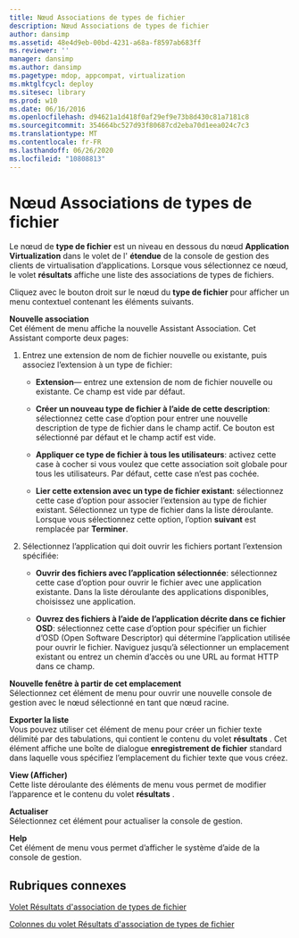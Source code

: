 ```yaml
---
title: Nœud Associations de types de fichier
description: Nœud Associations de types de fichier
author: dansimp
ms.assetid: 48e4d9eb-00bd-4231-a68a-f8597ab683ff
ms.reviewer: ''
manager: dansimp
ms.author: dansimp
ms.pagetype: mdop, appcompat, virtualization
ms.mktglfcycl: deploy
ms.sitesec: library
ms.prod: w10
ms.date: 06/16/2016
ms.openlocfilehash: d94621a1d418f0af29ef9e73b8d430c81a7181c8
ms.sourcegitcommit: 354664bc527d93f80687cd2eba70d1eea024c7c3
ms.translationtype: MT
ms.contentlocale: fr-FR
ms.lasthandoff: 06/26/2020
ms.locfileid: "10808813"
---
```

# Nœud Associations de types de fichier


Le nœud de **type de fichier** est un niveau en dessous du nœud **Application Virtualization** dans le volet de l' **étendue** de la console de gestion des clients de virtualisation d’applications. Lorsque vous sélectionnez ce nœud, le volet **résultats** affiche une liste des associations de types de fichiers.

Cliquez avec le bouton droit sur le nœud du **type de fichier** pour afficher un menu contextuel contenant les éléments suivants.

<a href="" id="new-association"></a>**Nouvelle association**  
Cet élément de menu affiche la nouvelle Assistant Association. Cet Assistant comporte deux pages:

1.  Entrez une extension de nom de fichier nouvelle ou existante, puis associez l’extension à un type de fichier:

    -   **Extension**— entrez une extension de nom de fichier nouvelle ou existante. Ce champ est vide par défaut.

    -   **Créer un nouveau type de fichier à l’aide de cette description**: sélectionnez cette case d’option pour entrer une nouvelle description de type de fichier dans le champ actif. Ce bouton est sélectionné par défaut et le champ actif est vide.

    -   **Appliquer ce type de fichier à tous les utilisateurs**: activez cette case à cocher si vous voulez que cette association soit globale pour tous les utilisateurs. Par défaut, cette case n’est pas cochée.

    -   **Lier cette extension avec un type de fichier existant**: sélectionnez cette case d’option pour associer l’extension au type de fichier existant. Sélectionnez un type de fichier dans la liste déroulante. Lorsque vous sélectionnez cette option, l’option **suivant** est remplacée par **Terminer**.

2.  Sélectionnez l’application qui doit ouvrir les fichiers portant l’extension spécifiée:

    -   **Ouvrir des fichiers avec l’application sélectionnée**: sélectionnez cette case d’option pour ouvrir le fichier avec une application existante. Dans la liste déroulante des applications disponibles, choisissez une application.

    -   **Ouvrez des fichiers à l’aide de l’application décrite dans ce fichier OSD**: sélectionnez cette case d’option pour spécifier un fichier d’OSD (Open Software Descriptor) qui détermine l’application utilisée pour ouvrir le fichier. Naviguez jusqu’à sélectionner un emplacement existant ou entrez un chemin d’accès ou une URL au format HTTP dans ce champ.

<a href="" id="new-window-from-here"></a>**Nouvelle fenêtre à partir de cet emplacement**  
Sélectionnez cet élément de menu pour ouvrir une nouvelle console de gestion avec le nœud sélectionné en tant que nœud racine.

<a href="" id="export-list"></a>**Exporter la liste**  
Vous pouvez utiliser cet élément de menu pour créer un fichier texte délimité par des tabulations, qui contient le contenu du volet **résultats** . Cet élément affiche une boîte de dialogue **enregistrement de fichier** standard dans laquelle vous spécifiez l’emplacement du fichier texte que vous créez.

<a href="" id="view"></a>**View (Afficher)**  
Cette liste déroulante des éléments de menu vous permet de modifier l’apparence et le contenu du volet **résultats** .

<a href="" id="refresh"></a>**Actualiser**  
Sélectionnez cet élément pour actualiser la console de gestion.

<a href="" id="help"></a>**Help**  
Cet élément de menu vous permet d’afficher le système d’aide de la console de gestion.

## Rubriques connexes


[Volet Résultats d'association de types de fichier](file-type-association-results-pane.md)

[Colonnes du volet Résultats d'association de types de fichier](file-type-association-results-pane-columns.md)

 

 






